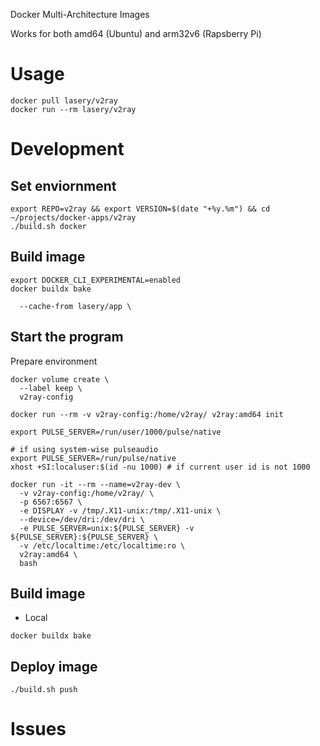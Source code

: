 Docker Multi-Architecture Images

Works for both amd64 (Ubuntu) and arm32v6 (Rapsberry Pi)

# Usage
```
docker pull lasery/v2ray
docker run --rm lasery/v2ray
```

# Development

## Set enviornment
```
export REPO=v2ray && export VERSION=$(date "+%y.%m") && cd ~/projects/docker-apps/v2ray
./build.sh docker
```

## Build image
```
export DOCKER_CLI_EXPERIMENTAL=enabled
docker buildx bake

  --cache-from lasery/app \
```

## Start the program
Prepare environment
```
docker volume create \
  --label keep \
  v2ray-config

docker run --rm -v v2ray-config:/home/v2ray/ v2ray:amd64 init

export PULSE_SERVER=/run/user/1000/pulse/native

# if using system-wise pulseaudio
export PULSE_SERVER=/run/pulse/native
xhost +SI:localuser:$(id -nu 1000) # if current user id is not 1000
```

```
docker run -it --rm --name=v2ray-dev \
  -v v2ray-config:/home/v2ray/ \
  -p 6567:6567 \
  -e DISPLAY -v /tmp/.X11-unix:/tmp/.X11-unix \
  --device=/dev/dri:/dev/dri \
  -e PULSE_SERVER=unix:${PULSE_SERVER} -v ${PULSE_SERVER}:${PULSE_SERVER} \
  -v /etc/localtime:/etc/localtime:ro \
  v2ray:amd64 \
  bash
```

## Build image
- Local
```
docker buildx bake
```

## Deploy image
```
./build.sh push
```

# Issues

